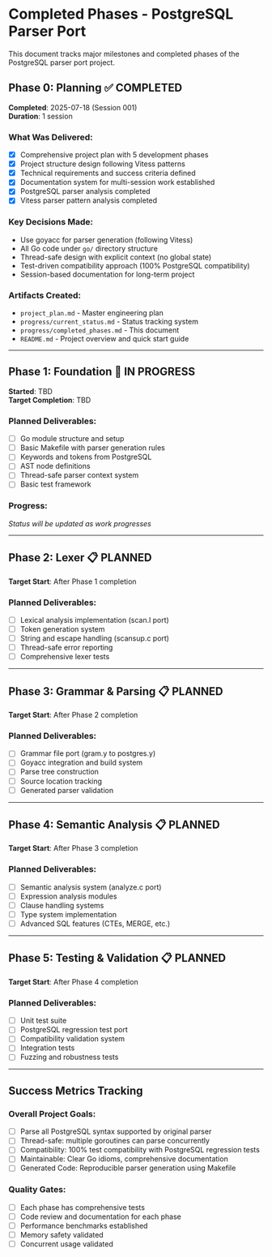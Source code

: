 # Completed Phases - PostgreSQL Parser Port

This document tracks major milestones and completed phases of the PostgreSQL parser port project.

## Phase 0: Planning ✅ COMPLETED
**Completed**: 2025-07-18 (Session 001)  
**Duration**: 1 session

### What Was Delivered:
- [x] Comprehensive project plan with 5 development phases
- [x] Project structure design following Vitess patterns  
- [x] Technical requirements and success criteria defined
- [x] Documentation system for multi-session work established
- [x] PostgreSQL parser analysis completed
- [x] Vitess parser pattern analysis completed

### Key Decisions Made:
- Use goyacc for parser generation (following Vitess)
- All Go code under `go/` directory structure
- Thread-safe design with explicit context (no global state)
- Test-driven compatibility approach (100% PostgreSQL compatibility)
- Session-based documentation for long-term project

### Artifacts Created:
- `project_plan.md` - Master engineering plan
- `progress/current_status.md` - Status tracking system
- `progress/completed_phases.md` - This document
- `README.md` - Project overview and quick start guide

---

## Phase 1: Foundation 🔄 IN PROGRESS
**Started**: TBD  
**Target Completion**: TBD

### Planned Deliverables:
- [ ] Go module structure and setup
- [ ] Basic Makefile with parser generation rules
- [ ] Keywords and tokens from PostgreSQL
- [ ] AST node definitions
- [ ] Thread-safe parser context system
- [ ] Basic test framework

### Progress:
*Status will be updated as work progresses*

---

## Phase 2: Lexer 📋 PLANNED
**Target Start**: After Phase 1 completion

### Planned Deliverables:
- [ ] Lexical analysis implementation (scan.l port)
- [ ] Token generation system
- [ ] String and escape handling (scansup.c port)
- [ ] Thread-safe error reporting
- [ ] Comprehensive lexer tests

---

## Phase 3: Grammar & Parsing 📋 PLANNED
**Target Start**: After Phase 2 completion

### Planned Deliverables:
- [ ] Grammar file port (gram.y to postgres.y)
- [ ] Goyacc integration and build system
- [ ] Parse tree construction
- [ ] Source location tracking
- [ ] Generated parser validation

---

## Phase 4: Semantic Analysis 📋 PLANNED
**Target Start**: After Phase 3 completion

### Planned Deliverables:
- [ ] Semantic analysis system (analyze.c port)
- [ ] Expression analysis modules
- [ ] Clause handling systems
- [ ] Type system implementation
- [ ] Advanced SQL features (CTEs, MERGE, etc.)

---

## Phase 5: Testing & Validation 📋 PLANNED
**Target Start**: After Phase 4 completion

### Planned Deliverables:
- [ ] Unit test suite
- [ ] PostgreSQL regression test port
- [ ] Compatibility validation system
- [ ] Integration tests
- [ ] Fuzzing and robustness tests

---

## Success Metrics Tracking

### Overall Project Goals:
- [ ] Parse all PostgreSQL syntax supported by original parser
- [ ] Thread-safe: multiple goroutines can parse concurrently  
- [ ] Compatibility: 100% test compatibility with PostgreSQL regression tests
- [ ] Maintainable: Clear Go idioms, comprehensive documentation
- [ ] Generated Code: Reproducible parser generation using Makefile

### Quality Gates:
- [ ] Each phase has comprehensive tests
- [ ] Code review and documentation for each phase
- [ ] Performance benchmarks established
- [ ] Memory safety validated
- [ ] Concurrent usage validated